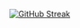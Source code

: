 [![GitHub Streak](https://streak-stats.demolab.com?user=foresec&theme=transparent&hide_border=true&date_format=%5BY.%5Dn.j&card_width=1000)](https://git.io/streak-stats)


<!-- - 🔭 I’m currently working on ...
- 🌱 I’m currently learning ...
- 👯 I’m looking to collaborate on ...
- 🤔 I’m looking for help with ...
- 💬 Ask me about ...
- 📫 How to reach me: ...
- 😄 Pronouns: ...
- ⚡ Fun fact: ... -->


